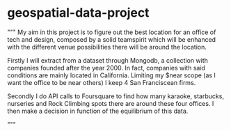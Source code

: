 # geospatial-data-project
"""
My aim in this project is to figure out the best location for an office of tech and design, composed by a solid teamspirit which will be enhanced with the different venue possibilities there will be around the location. 

Firstly I will extract from a dataset through Mongodb, a collection with companies founded after the year 2000. In fact, companies with said conditions are mainly located in California. Limiting my $near scope (as I want the office to be near others) I keep 4 San Franciscean firms. 

Secondly I do API calls to Foursquare to find how many karaoke, starbucks, nurseries and Rock Climbing spots there are around these four offices. I then make a decision in function of the equilibrium of this data.  

"""
